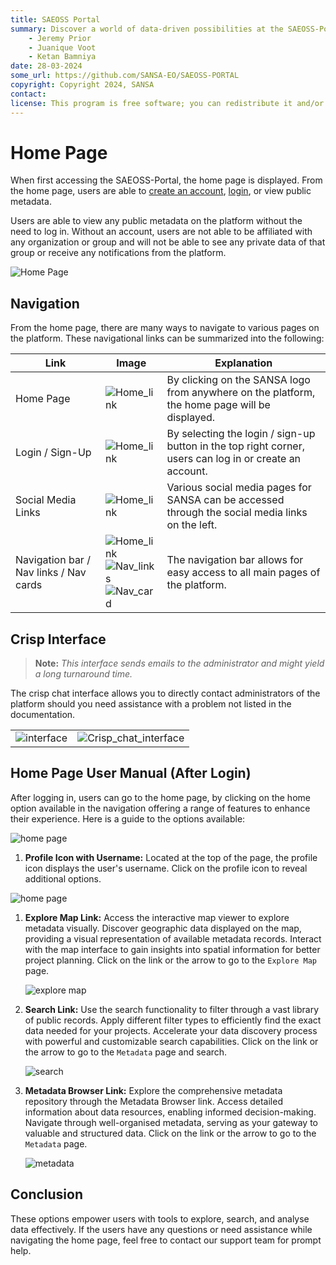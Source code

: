 ```yaml
---
title: SAEOSS Portal
summary: Discover a world of data-driven possibilities at the SAEOSS-Portal, where information converges to empower data sharing and decision-making.
    - Jeremy Prior
    - Juanique Voot
    - Ketan Bamniya
date: 28-03-2024
some_url: https://github.com/SANSA-EO/SAEOSS-PORTAL
copyright: Copyright 2024, SANSA
contact:
license: This program is free software; you can redistribute it and/or modify it under the terms of the GNU Affero General Public License as published by the Free Software Foundation; either version 3 of the License, or (at your option) any later version.
---
```


# Home Page

When first accessing the SAEOSS-Portal, the home page is displayed. From the home page, users are able to [create an account](../guide/registering.md), [login](../guide/logging-in.md), or view public metadata.

Users are able to view any public metadata on the platform without the need to log in. Without an account, users are not able to be affiliated with any organization or group and will not be able to see any private data of that group or receive any notifications from the platform.

![Home Page](./img/Home.png)

## Navigation

From the home page, there are many ways to navigate to various pages on the platform. These navigational links can be summarized into the following:

| Link | Image | Explanation |
| -- | -- | -- |
| Home Page | ![Home_link](./img/Home_link.png) | By clicking on the SANSA logo from anywhere on the platform, the home page will be displayed. |
| Login / Sign-Up | ![Home_link](./img/login-signup.png) | By selecting the login / sign-up button in the top right corner, users can log in or create an account. |
| Social Media Links | ![Home_link](./img/social_media.png) | Various social media pages for SANSA can be accessed through the social media links on the left. |
| Navigation bar / Nav links / Nav cards | ![Home_link](./img/nav-pane.png) <br> ![Nav_links](./img/nav-links.png) <br> ![Nav_card](./img/nav-card.png)| The navigation bar allows for easy access to all main pages of the platform. |

## Crisp Interface

> **Note:** *This interface sends emails to the administrator and might yield a long turnaround time.*

The crisp chat interface allows you to directly contact administrators of the platform should you need assistance with a problem not listed in the documentation.

|   |   |
 --- | --- |
| ![interface](./img/crisp_chat_icon.png) | ![Crisp_chat_interface](./img/crisp_chat.png) |

## Home Page User Manual (After Login)

After logging in, users can go to the home page, by clicking on the home option available in the navigation offering a range of features to enhance their experience. Here is a guide to the options available:

![home page](./img/home-1.png)

1. **Profile Icon with Username:** Located at the top of the page, the profile icon displays the user's username. Click on the profile icon to reveal additional options.

![home page](./img/home-2.png)

1. **Explore Map Link:** Access the interactive map viewer to explore metadata visually. Discover geographic data displayed on the map, providing a visual representation of available metadata records. Interact with the map interface to gain insights into spatial information for better project planning. Click on the link or the arrow to go to the `Explore Map` page.

    ![explore map](./img/home-3.png)

2. **Search Link:** Use the search functionality to filter through a vast library of public records. Apply different filter types to efficiently find the exact data needed for your projects. Accelerate your data discovery process with powerful and customizable search capabilities. Click on the link or the arrow to go to the `Metadata` page and search.

    ![search](./img/home-4.png)


3. **Metadata Browser Link:** Explore the comprehensive metadata repository through the Metadata Browser link. Access detailed information about data resources, enabling informed decision-making. Navigate through well-organised metadata, serving as your gateway to valuable and structured data. Click on the link or the arrow to go to the `Metadata` page.

    ![metadata](./img/home-4.png)

## Conclusion 

These options empower users with tools to explore, search, and analyse data effectively. If the users have any questions or need assistance while navigating the home page, feel free to contact our support team for prompt help.
